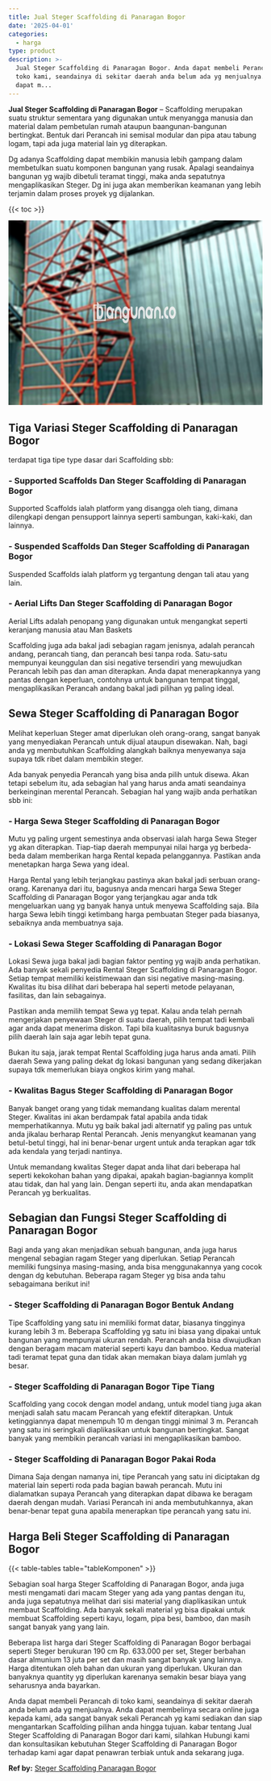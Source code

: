 ```yaml
---
title: Jual Steger Scaffolding di Panaragan Bogor
date: '2025-04-01'
categories:
  - harga
type: product
description: >-
  Jual Steger Scaffolding di Panaragan Bogor. Anda dapat membeli Perancah di
  toko kami, seandainya di sekitar daerah anda belum ada yg menjualnya. Anda
  dapat m...
---
```


**Jual Steger Scaffolding di Panaragan Bogor** – Scaffolding merupakan suatu struktur sementara yang digunakan untuk menyangga manusia dan material dalam pembetulan rumah ataupun baangunan-bangunan bertingkat. Bentuk dari Perancah ini semisal modular dan pipa atau tabung logam, tapi ada juga material lain yg diterapkan.

Dg adanya Scaffolding dapat membikin manusia lebih gampang dalam membetulkan suatu komponen bangunan yang rusak. Apalagi seandainya bangunan yg wajib dibetuli teramat tinggi, maka anda sepatutnya mengaplikasikan Steger. Dg ini juga akan memberikan keamanan yang lebih terjamin dalam proses proyek yg dijalankan.

{{< toc >}}

![Jual Steger Scaffolding di Panaragan Bogor](/images/sewa-scaffolding-steger-18.png)

## Tiga Variasi Steger Scaffolding di Panaragan Bogor

terdapat tiga tipe type dasar dari Scaffolding sbb:

### \- Supported Scaffolds Dan Steger Scaffolding di Panaragan Bogor

Supported Scaffolds ialah platform yang disangga oleh tiang, dimana dilengkapi dengan pensupport lainnya seperti sambungan, kaki-kaki, dan lainnya.

### \- Suspended Scaffolds Dan Steger Scaffolding di Panaragan Bogor

Suspended Scaffolds ialah platform yg tergantung dengan tali atau yang lain.

### \- Aerial Lifts Dan Steger Scaffolding di Panaragan Bogor

Aerial Lifts adalah penopang yang digunakan untuk mengangkat seperti keranjang manusia atau Man Baskets

Scaffolding juga ada bakal jadi sebagian ragam jenisnya, adalah perancah andang, perancah tiang, dan perancah besi tanpa roda. Satu-satu mempunyai keunggulan dan sisi negative tersendiri yang mewujudkan Perancah lebih pas dan aman diterapkan. Anda dapat menerapkannya yang pantas dengan keperluan, contohnya untuk bangunan tempat tinggal, mengaplikasikan Perancah andang bakal jadi pilihan yg paling ideal.

## Sewa Steger Scaffolding di Panaragan Bogor

Melihat keperluan Steger amat diperlukan oleh orang-orang, sangat banyak yang menyediakan Perancah untuk dijual ataupun disewakan. Nah, bagi anda yg membutuhkan Scaffolding alangkah baiknya menyewanya saja supaya tdk ribet dalam membikin steger.

Ada banyak penyedia Perancah yang bisa anda pilih untuk disewa. Akan tetapi sebelum itu, ada sebagian hal yang harus anda amati seandainya berkeinginan merental Perancah. Sebagian hal yang wajib anda perhatikan sbb ini:

### \- Harga Sewa Steger Scaffolding di Panaragan Bogor

Mutu yg paling urgent semestinya anda observasi ialah harga Sewa Steger yg akan diterapkan. Tiap-tiap daerah mempunyai nilai harga yg berbeda-beda dalam memberikan harga Rental kepada pelanggannya. Pastikan anda menetapkan harga Sewa yang ideal.

Harga Rental yang lebih terjangkau pastinya akan bakal jadi serbuan orang-orang. Karenanya dari itu, bagusnya anda mencari harga Sewa Steger Scaffolding di Panaragan Bogor yang terjangkau agar anda tdk mengeluarkan uang yg banyak hanya untuk menyewa Scaffolding saja. Bila harga Sewa lebih tinggi ketimbang harga pembuatan Steger pada biasanya, sebaiknya anda membuatnya saja.

### \- Lokasi Sewa Steger Scaffolding di Panaragan Bogor

Lokasi Sewa juga bakal jadi bagian faktor penting yg wajib anda perhatikan. Ada banyak sekali penyedia Rental Steger Scaffolding di Panaragan Bogor. Setiap tempat memiliki keistimewaan dan sisi negative masing-masing. Kwalitas itu bisa dilihat dari beberapa hal seperti metode pelayanan, fasilitas, dan lain sebagainya.

Pastikan anda memilih tempat Sewa yg tepat. Kalau anda telah pernah mengerjakan penyewaan Steger di suatu daerah, pilih tempat tadi kembali agar anda dapat menerima diskon. Tapi bila kualitasnya buruk bagusnya pilih daerah lain saja agar lebih tepat guna.

Bukan itu saja, jarak tempat Rental Scaffolding juga harus anda amati. Pilih daerah Sewa yang paling dekat dg lokasi bangunan yang sedang dikerjakan supaya tdk memerlukan biaya ongkos kirim yang mahal.

### \- Kwalitas Bagus Steger Scaffolding di Panaragan Bogor

Banyak banget orang yang tidak memandang kualitas dalam merental Steger. Kwalitas ini akan berdampak fatal apabila anda tidak memperhatikannya. Mutu yg baik bakal jadi alternatif yg paling pas untuk anda jikalau berharap Rental Perancah. Jenis menyangkut keamanan yang betul-betul tinggi, hal ini benar-benar urgent untuk anda terapkan agar tdk ada kendala yang terjadi nantinya.

Untuk memandang kwalitas Steger dapat anda lihat dari beberapa hal seperti kekokohan bahan yang dipakai, apakah bagian-bagiannya komplit atau tidak, dan hal yang lain. Dengan seperti itu, anda akan mendapatkan Perancah yg berkualitas.

## Sebagian dan Fungsi Steger Scaffolding di Panaragan Bogor

Bagi anda yang akan menjadikan sebuah bangunan, anda juga harus mengenal sebagian ragam Steger yang diperlukan. Setiap Perancah memiliki fungsinya masing-masing, anda bisa menggunakannya yang cocok dengan dg kebutuhan. Beberapa ragam Steger yg bisa anda tahu sebagaimana berikut ini!

### \- Steger Scaffolding di Panaragan Bogor Bentuk Andang

Tipe Scaffolding yang satu ini memiliki format datar, biasanya tingginya kurang lebih 3 m. Beberapa Scaffolding yg satu ini biasa yang dipakai untuk bangunan yang mempunyai ukuran rendah. Perancah anda bisa diwujudkan dengan beragam macam material seperti kayu dan bamboo. Kedua material tadi teramat tepat guna dan tidak akan memakan biaya dalam jumlah yg besar.

### \- Steger Scaffolding di Panaragan Bogor Tipe Tiang

Scaffolding yang cocok dengan model andang, untuk model tiang juga akan menjadi salah satu macam Perancah yang efektif diterapkan. Untuk ketinggiannya dapat menempuh 10 m dengan tinggi minimal 3 m. Perancah yang satu ini seringkali diaplikasikan untuk bangunan bertingkat. Sangat banyak yang membikin perancah variasi ini mengaplikasikan bamboo.

### \- Steger Scaffolding di Panaragan Bogor Pakai Roda

Dimana Saja dengan namanya ini, tipe Perancah yang satu ini diciptakan dg material lain seperti roda pada bagian bawah perancah. Mutu ini dialamatkan supaya Perancah yang diterapkan dapat dibawa ke beragam daerah dengan mudah. Variasi Perancah ini anda membutuhkannya, akan benar-benar tepat guna apabila menerapkan tipe perancah yang satu ini.

## Harga Beli Steger Scaffolding di Panaragan Bogor

{{< table-tables table="tableKomponen" >}}

Sebagian soal harga Steger Scaffolding di Panaragan Bogor, anda juga mesti mengamati dari macam Steger yang ada yang pantas dengan itu, anda juga sepatutnya melihat dari sisi material yang diaplikasikan untuk membaut Scaffolding. Ada banyak sekali material yg bisa dipakai untuk membuat Scaffolding seperti kayu, logam, pipa besi, bamboo, dan masih sangat banyak yang yang lain.

Beberapa list harga dari Steger Scaffolding di Panaragan Bogor berbagai seperti Steger berukuran 190 cm Rp. 633.000 per set, Steger berbahan dasar almunium 13 juta per set dan masih sangat banyak yang lainnya. Harga ditentukan oleh bahan dan ukuran yang diperlukan. Ukuran dan banyaknya quantity yg diperlukan karenanya semakin besar biaya yang seharusnya anda bayarkan.

Anda dapat membeli Perancah di toko kami, seandainya di sekitar daerah anda belum ada yg menjualnya. Anda dapat membelinya secara online juga kepada kami, ada sangat banyak sekali Perancah yg kami sediakan dan siap mengantarkan Scaffolding pilihan anda hingga tujuan. kabar tentang Jual Steger Scaffolding di Panaragan Bogor dari kami, silahkan Hubungi kami dan konsultasikan kebutuhan Steger Scaffolding di Panaragan Bogor terhadap kami agar dapat penawran terbiak untuk anda sekarang juga.

**Ref by:** [Steger Scaffolding Panaragan Bogor](https://id.wikipedia.org/wiki/Steger)
